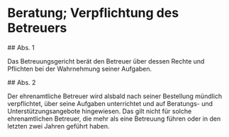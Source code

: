 # Beratung; Verpflichtung des Betreuers



\#\# Abs. 1

 Das Betreuungsgericht berät den Betreuer über dessen Rechte und Pflichten bei der Wahrnehmung seiner Aufgaben.

\#\# Abs. 2

 Der ehrenamtliche Betreuer wird alsbald nach seiner Bestellung mündlich verpflichtet, über seine Aufgaben unterrichtet und auf Beratungs\- und Unterstützungsangebote hingewiesen. Das gilt nicht für solche ehrenamtlichen Betreuer, die mehr als eine Betreuung führen oder in den letzten zwei Jahren geführt haben. 

